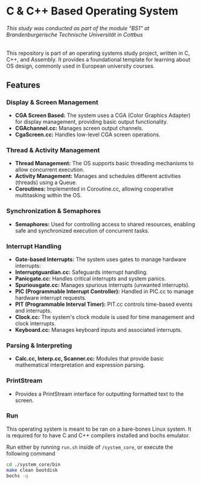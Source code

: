 # C & C++ Based Operating System

<h6>This study was conducted as part of the module "BS1" at Brandenburgerische Technische Universität in Cottbus</h6>

This repository is part of an operating systems study project, written in C, C++, and Assembly. It provides a foundational template for learning about OS design, commonly used in European university courses.

## Features
### Display & Screen Management
- **CGA Screen Based:** The system uses a CGA (Color Graphics Adapter) for display management, providing basic output functionality.
- **CGAchannel.cc:** Manages screen output channels.
- **CgaScreen.cc:** Handles low-level CGA screen operations.
### Thread & Activity Management
- **Thread Management:** The OS supports basic threading mechanisms to allow concurrent execution.
- **Activity Management:** Manages and schedules different activities (threads) using a Queue.
- **Coroutines:** Implemented in Coroutine.cc, allowing cooperative multitasking within the OS.
### Synchronization & Semaphores
- **Semaphores:** Used for controlling access to shared resources, enabling safe and synchronized execution of concurrent tasks.
### Interrupt Handling
- **Gate-based Interrupts:** The system uses gates to manage hardware interrupts:
- **Interruptguardian.cc:** Safeguards interrupt handling.
- **Panicgate.cc:** Handles critical interrupts and system panics.
- **Spuriousgate.cc:** Manages spurious interrupts (unwanted interrupts).
- **PIC (Programmable Interrupt Controller):** Handled in PIC.cc to manage hardware interrupt requests.
- **PIT (Programmable Interval Timer):** PIT.cc controls time-based events and interrupts.
- **Clock.cc:** The system's clock module is used for time management and clock interrupts.
- **Keyboard.cc:** Manages keyboard inputs and associated interrupts.
### Parsing & Interpreting
- **Calc.cc, Interp.cc, Scanner.cc:** Modules that provide basic mathematical interpretation and expression parsing.
### PrintStream
- Provides a PrintStream interface for outputting formatted text to the screen.

### Run
This operating system is meant to be ran on a bare-bones Linux system. It is required for to have C and C++ compilers installed and bochs emulator.

Run either by running `run.sh` inside of `/system_core`, or execute the following command
```bash
cd ./system_core/bin
make clean bootdisk
bochs -q
```
